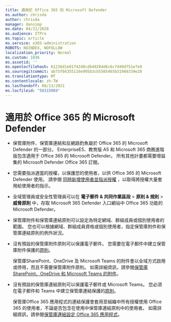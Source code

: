```yaml
---
title: 適用於 Office 365 的 Microsoft Defender
ms.author: chrisda
author: chrisda
manager: dansimp
ms.date: 04/21/2020
ms.audience: ITPro
ms.topic: article
ms.service: o365-administration
ROBOTS: NOINDEX, NOFOLLOW
localization_priority: Normal
ms.custom: 1036
ms.assetid: ''
ms.openlocfilehash: 61236d1e0174248cdb49284d6c6c7d49df51e7e9
ms.sourcegitcommit: ab75f66355116e995b3cb5505465b31989339e28
ms.translationtype: MT
ms.contentlocale: zh-TW
ms.lasthandoff: 08/13/2021
ms.locfileid: "58315069"
---
```

# <a name="microsoft-defender-for-office-365"></a>適用於 Office 365 的 Microsoft Defender

- 保管庫附件、保管庫連結和反網路釣魚屬於 Office 365 的 Microsoft Defender 的一部分。 EnterpriseE5、教育版 A5 和 Microsoft 365 商務進階版包含適用于 Office 365 的 Microsoft Defender。 所有其他計畫都需要增益集的 Microsoft Defender Office 365 訂閱。

- 您需要指派適當的授權，以保護您的使用者，以供 Office 365 的 Microsoft Defender 使用。 請參閱 [同時新增使用者並指派授權](https://docs.microsoft.com/microsoft-365/admin/add-users/add-users) ，以取得將授權大量套用給使用者的指示。

- 全域管理員或安全性管理員可以在 **電子郵件 & 共同作業區段** \> **原則 & 規則** \> **威脅原則** 中，存取 Microsoft 365 Defender 入口網站中 Office 365 功能的 Microsoft Defender。

- 保管庫附件和保管庫連結原則可以設定為特定網域、群組成員或個別使用者的範圍。 您也可以根據網域、群組成員資格或個別使用者，指定保管庫附件和保管庫連結原則的例外狀況。

- 沒有預設的保管庫附件原則可以保護電子郵件。 您需要在電子郵件中建立保管庫附件保護的[原則](https://docs.microsoft.com/microsoft-365/security/office-365-security/set-up-safe-attachments-policies)。

  保管庫SharePoint、OneDrive 及 Microsoft Teams 的附件會以全域方式啟用或停用，而且不需要保管庫附件原則。 如需詳細資訊，請參閱[保管庫 SharePoint、OneDrive 和 Microsoft Teams 的附件](https://docs.microsoft.com/microsoft-365/security/office-365-security/mdo-for-spo-odb-and-teams)。

- 沒有預設的保管庫連結原則可以保護電子郵件或 Microsoft Teams。 您必須在電子郵件和 Teams 中建立保管庫連結保護的[原則](https://docs.microsoft.com/microsoft-365/security/office-365-security/set-up-safe-links-policies)。

  保管庫Office 365 應用程式的連結保護會套用至組織中所有授權使用 Office 365 的使用者，不論是否包含在使用中保管庫連結原則中的使用者。 如需詳細資訊，請參閱[保管庫連結設定 Office 365 應用程式](https://docs.microsoft.com/microsoft-365/security/office-365-security/safe-links#safe-links-settings-for-office-365-apps)。
